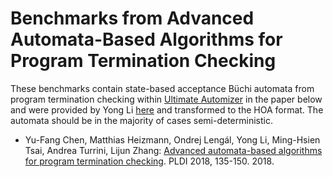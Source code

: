 # Benchmarks from Advanced Automata-Based Algorithms for Program Termination Checking

These benchmarks contain state-based acceptance Büchi automata from program
termination checking within [Ultimate
Automizer](https://monteverdi.informatik.uni-freiburg.de/tomcat/Website/?ui=tool&tool=automizer)
in the paper below and were provided by Yong Li
[here](https://github.com/liyong31/SemiBuchi/tree/master/src/main/resources/benchmarks)
and transformed to the HOA format.
The automata should be in the majority of cases semi-deterministic.

* Yu-Fang Chen, Matthias Heizmann, Ondrej Lengál, Yong Li, Ming-Hsien Tsai,
  Andrea Turrini, Lijun Zhang: [Advanced automata-based algorithms for program
  termination checking](https://doi.org/10.1145/3192366.3192405). PLDI 2018,
  135-150. 2018.
